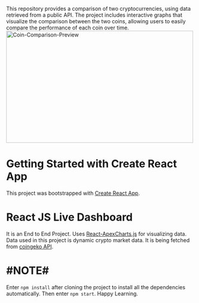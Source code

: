 This repository provides a comparison of two cryptocurrencies, using data retrieved from a public API. The project includes interactive graphs that visualize the comparison between the two coins, allowing users to easily compare the performance of each coin over time.
<img src="[/assets/img/MarineGEO_logo.png](https://i.ibb.co/kyVLp4Q/Coin-Comparison-Preview.webp)" alt="Coin-Comparison-Preview" style="height: 300px; width:500px;"/>

# Getting Started with Create React App

This project was bootstrapped with [Create React App](https://github.com/facebook/create-react-app).

# React JS Live Dashboard
It is an End to End Project. Uses [React-ApexCharts.js](https://apexcharts.com/react-chart-demos/) for visualizing data.
Data used in this project is dynamic crypto market data. It is being fetched from [coingeko API](https://www.coingecko.com/en/api/documentation).

# #NOTE# #
Enter `npm install` after cloning the project to install all the dependencies automatically.
Then enter `npm start`.
Happy Learning.
